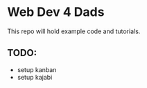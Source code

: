 # Web Dev 4 Dads

This repo will hold example code and tutorials.

## TODO:

- setup kanban
- setup kajabi